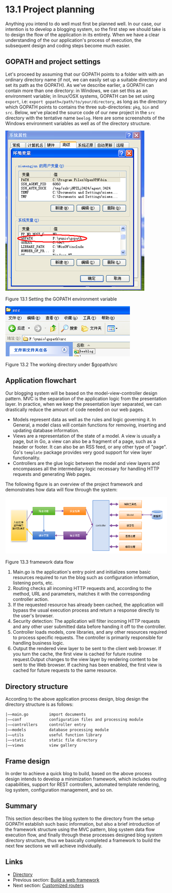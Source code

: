 # 13.1 Project planning

Anything you intend to do well must first be planned well. In our case, our intention is to develop a blogging system, so the first step we should take is to design the flow of the application in its entirety. When we have a clear understanding of the our application's process of execution, the subsequent design and coding steps become much easier. 

## GOPATH and project settings

Let's proceed by assuming that our GOPATH points to a folder with with an ordinary directory name (if not, we can easily set up a suitable directory and set its path as the GOPATH). As we've describe earlier, a GOPATH can contain more than one directory: in Windows, we can set this as an environment variable; in linux/OSX systems, GOPATH can be set using `export`, i.e: `export gopath=/path/to/your/directory`, as long as the directory which GOPATH points to contains the three sub-directories: `pkg`, `bin` and `src`. Below, we've placed the source code of our new project in the `src` directory with the tentative name `beelog`. Here are some screenshots of the Windows environment variables as well as of the directory structure.   

![](images/13.1.gopath.png?raw=true)

Figure 13.1 Setting the GOPATH environment variable

![](images/13.1.gopath2.png?raw=true)

Figure 13.2 The working directory under $gopath/src 

## Application flowchart

Our blogging system will be based on the model-view-controller design pattern. MVC is the separation of the application logic from the presentation layer. In practice, when we keep the presentation layer separated, we can drastically reduce the amount of code needed on our web pages.

- Models represent data as well as the rules and logic governing it. In General, a model class will contain functions for removing, inserting and updating database information. 
- Views are a representation of the state of a model. A view is usually a page, but in Go, a view can also be a fragment of a page, such as a header or footer. It can also be an RSS feed, or any other type of "page". Go's `template` package provides very good support for view layer functionality.
- Controllers are the glue logic between the model and view layers and encompasses all the intermediary logic necessary for handling HTTP requests and generating Web pages.

The following figure is an overview of the project framework and demonstrates how data will flow through the system:

![](images/13.1.flow.png?raw=true)

Figure 13.3 framework data flow 

1. Main.go is the application's entry point and initializes some basic resources required to run the blog such as configuration information, listening ports, etc.
2. Routing checks all incoming HTTP requests and, according to the method, URL and parameters, matches it with the corresponding controller action.
3. If the requested resource has already been cached, the application will bypass the usual execution process and return a response directly to the user's browser.
4. Security detection: The application will filter incoming HTTP requests and any other user submitted data before handing it off to the controller.
5. Controller loads models, core libraries, and any other resources required to process specific requests. The controller is primarily responsible for handling business logic.
6. Output the rendered view layer to be sent to the client web browser. If you turn the cache, the first view is cached for future routine request.Output changes to the view layer by rendering content to be sent to the Web browser. If caching has been enabled, the first view is cached for future requests to the same resource.

## Directory structure

According to the above application process design, blog design the directory structure is as follows:

	|——main.go         import documents
	|——conf            configuration files and processing module
	|——controllers     controller entry
	|——models          database processing module
	|——utils           useful function library
	|——static          static file directory
    |——views           view gallery

## Frame design

In order to achieve a quick blog to build, based on the above process design intends to develop a minimization framework, which includes routing capabilities, support for REST controllers, automated template rendering, log system, configuration management, and so on.

## Summary

This section describes the blog system to the directory from the setup GOPATH establish such basic information, but also a brief introduction of the framework structure using the MVC pattern, blog system data flow execution flow, and finally through these processes designed blog system directory structure, thus we basically completed a framework to build the next few sections we will achieve individually.

## Links

- [Directory](preface.md)
- Previous section: [Build a web framework](13.0.md)
- Next section: [Customized routers](13.2.md)
